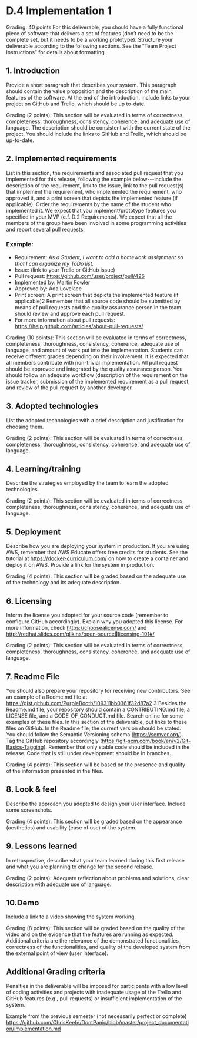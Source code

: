 # D.4 Implementation 1

Grading: 40 points
For this deliverable, you should have a fully functional piece of software that delivers a set of 
features (don’t need to be the complete set, but it needs to be a working prototype). Structure 
your deliverable according to the following sections. See the “Team Project Instructions” for 
details about formatting. 

## 1. Introduction

Provide a short paragraph that describes your system. This paragraph should contain the 
value proposition and the description of the main features of the software. At the end of 
the introduction, include links to your project on GitHub and Trello, which should be up to-date.

Grading (2 points): This section will be evaluated in terms of correctness, completeness,
thoroughness, consistency, coherence, and adequate use of language. The description 
should be consistent with the current state of the project. You should include the links to 
GitHub and Trello, which should be up-to-date.

## 2. Implemented requirements

List in this section, the requirements and associated pull request that you implemented for 
this release, following the example below---include the description of the requirement, 
link to the issue, link to the pull request(s) that implement the requirement, who 
implemented the requirement, who approved it, and a print screen that depicts the 
implemented feature (if applicable). Order the requirements by the name of the student 
who implemented it.
We expect that you implement/prototype features you specified in your MVP (c.f. D.2 
Requirements). We expect that all the members of the group have been involved in some 
programming activities and report several pull requests. 

### Example:

* Requirement: _As a Student, I want to add a homework assignment so that I can organize my ToDo 
list._
* Issue:  (link to your Trello or GitHub issue)
* Pull request: https://github.com/user/project/pull/426
* Implemented by: Martin Fowler
* Approved by: Ada Lovelace
* Print screen: A print screen that depicts the implemented feature (if applicable)2
Remember that all source code should be submitted by means of pull requests and the 
quality assurance person in the team should review and approve each pull request. 
* For more information about pull requests:
https://help.github.com/articles/about-pull-requests/ 

Grading (10 points): This section will be evaluated in terms of correctness, completeness,
thoroughness, consistency, coherence, adequate use of language, and amount of work put 
into the implementation. Students can receive different grades depending on their 
involvement. It is expected that all members contribute with non-trivial implementation.
All pull request should be approved and integrated by the quality assurance person. You 
should follow an adequate workflow (description of the requirement on the issue tracker, 
submission of the implemented requirement as a pull request, and review of the pull 
request by another developer. 

## 3. Adopted technologies

List the adopted technologies with a brief description and justification for choosing them.

Grading (2 points): This section will be evaluated in terms of correctness, completeness,
thoroughness, consistency, coherence, and adequate use of language.

## 4. Learning/training

Describe the strategies employed by the team to learn the adopted technologies. 

Grading (2 points): This section will be evaluated in terms of correctness, completeness,
thoroughness, consistency, coherence, and adequate use of language.

## 5. Deployment

Describe how you are deploying your system in production. If you are using AWS, 
remember that AWS Educate offers free credits for students. See the tutorial at 
https://docker-curriculum.com/ on how to create a container and deploy it on AWS. 
Provide a link for the system in production.

Grading (4 points): This section will be graded based on the adequate use of the technology 
and its adequate description.

## 6. Licensing

Inform the license you adopted for your source code (remember to configure GitHub 
accordingly). Explain why you adopted this license. For more information, check 
https://choosealicense.com/ and http://redhat.slides.com/glikins/open-sourcelicensing-101#/

Grading (2 points): This section will be evaluated in terms of correctness, completeness,
thoroughness, consistency, coherence, and adequate use of language.

## 7. Readme File

You should also prepare your repository for receiving new contributors. See an example 
of a Redme.md file at https://gist.github.com/PurpleBooth/109311bb0361f32d87a2 3
Besides the Readme.md file, your repository should contain a CONTRIBUTING.md 
file, a LICENSE file, and a CODE_OF_CONDUCT.md file. Search online for some 
examples of these files. In this section of the deliverable, put links to these files on GitHub.
In the Readme file, the current version should be stated. You should follow the Semantic 
Versioning schema (https://semver.org/). Tag the GitHub repository accordingly
(https://git-scm.com/book/en/v2/Git-Basics-Tagging). 
Remember that only stable code should be included in the release. Code that is still under 
development should be in branches.

Grading (4 points): This section will be based on the presence and quality of the 
information presented in the files.

## 8. Look & feel

Describe the approach you adopted to design your user interface. Include some 
screenshots.

Grading (4 points): This section will be graded based on the appearance (aesthetics) and 
usability (ease of use) of the system.

## 9. Lessons learned

In retrospective, describe what your team learned during this first release and what you 
are planning to change for the second release. 

Grading (2 points): Adequate reflection about problems and solutions, clear description 
with adequate use of language.

## 10.Demo

Include a link to a video showing the system working.

Grading (8 points): This section will be graded based on the quality of the video and on the 
evidence that the features are running as expected. Additional criteria are the relevance 
of the demonstrated functionalities, correctness of the functionalities, and quality of the 
developed system from the external point of view (user interface).

## Additional Grading criteria

Penalties in the deliverable will be imposed for participants with a low level of coding activities 
and projects with inadequate usage of the Trello and GitHub features (e.g., pull requests) or 
insufficient implementation of the system.

Example from the previous semester (not necessarily perfect or complete)
https://github.com/ChrisKeefe/DontPanic/blob/master/project_documentation/Implementation.md
